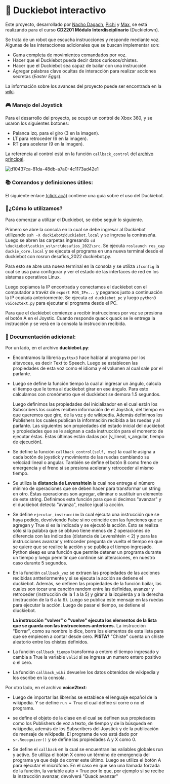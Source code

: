 # 🦆 Duckiebot interactivo
Este proyecto, desarrollado por [Nacho Dagach](https://github.com/ignaciodagachabugattas), [Pichi](https://github.com/pichiuwu) y [Max](https://github.com/maxfloresv), se está realizando para el curso **CD2201 Módulo Interdisciplinario** (Duckietown).

Se trata de un robot que escucha instrucciones y responde mediante voz. Algunas de las interacciones adicionales que se buscan implementar son:

* Gama completa de movimientos comandados por voz.
* Hacer que el Duckiebot pueda decir datos curiosos/chistes.
* Hacer que el Duckiebot sea capaz de bailar con una instrucción.
* Agregar palabras clave ocultas de interacción para realizar acciones secretas (*Easter Eggs*).

La información sobre los avances del proyecto puede ser encontrada en la [wiki](https://github.com/maxfloresv/robot_interactivo/wiki).

### 🎮 Manejo del Joystick
Para el desarrollo del proyecto, se ocupó un control de Xbox 360, y se usaron los siguientes botones:
* Palanca izq. para el giro (3 en la imagen).
* LT para retroceder (6 en la imagen). 
* RT para acelerar (9 en la imagen).

La referencia al control está en la función `callback_control` del [archivo principal](https://github.com/maxfloresv/robot_interactivo/blob/main/duckiebot.py).

![d10437ca-81da-48db-a7a0-4c1173ad42e1](https://user-images.githubusercontent.com/45862114/199054372-978e232f-ea52-479f-8155-ffc665857241.png)

### 📚 Comandos y definiciones útiles:
El siguiente enlace [(click acá)](https://colab.research.google.com/drive/12NgKqmJJR6yABCUIHCZr6NJvG4wegARU) contiene una guía sobre el uso del Duckiebot.

### 👾¿Cómo lo utilizamos?
Para comenzar a utilizar el Duckiebot, se debe seguir lo siguiente. 

Primero se abre la consola en la cual se debe ingresar al Duckiebot utilizando `ssh -X duckiebot@duckiebot.local` y se ingresa la contraseña. Luego se abren las carpetas ingresando `cd \duckiebot\catkin_ws\src\desafios_2022\src`. Se ejecuta `roslaunch ros_cap duckie_core.local` y se ejecuta el programa en una nueva terminal desde el duckiebot con rosrun desafios_2022 duckiebot.py.

Para esto se abre una nueva terminal en la consola y se utiliza `ifconfig` la cual se usa para configurar y ver el estado de las interfaces de red en los sistemas operativos Linux. 

Luego copiamos la IP encontrada y conectamos el duckiebot con el computador a travéz de `export ROS_IP=...` y pegamos justo a continuación la IP copiada anteriormente. 
Se ejecuta `cd duckiebot_pc` y luego `python3 voice2text.py` para ejecutar el programa desde el PC.

Para que el duckiebot comienze a recibir instrucciones por voz se presiona el botón A en el Joystic. Cuando responde quack quack se le entrega la instrucción y se verá en la consola la instrucción recibida.

### 📄 Documentación adicional:
Por un lado, en el archivo **duckiebot.py**:

+ Encontramos la librería `pyttsx3` hace hablar al programa por los altavoces, es decir Text to Speech. Luego se establecen las propiedades de esta voz como el idioma y el volumen al cual sale por el parlante.

+ Luego se define la función tiempo la cual al ingresar un ángulo, calcula el tiempo que le toma al duckiebot girar en ese ángulo. Para esto calculamos con cronómetro que el duckiebot se demora 1.5 segundos.

  Luego definimos las propiedades del inicializador en el cual están los Subscribers los cuales reciben información de el Joystick, del tiempo en que queremos que gire, de la voz y de wikipedia.
Además definimos los Publishers los cuales publican la información recibida a las ruedas y al parlante. Las siguientes son propiedades del estado inicial del duckiebot y propiedades que se le asignan a cada instrucción para el momento de ejecutar éstas.
Éstas últimas están dadas por \[v_lineal, v_angular, tiempo de ejecución].

+ Se define la función `callback_control(self, msg)` la cual le asigna a cada botón de joystick y movimiento de las ruedas cambiando su velociad lineal o angular. También se define el botón B como freno de emergencia y el freno si se presiona acelerar y retroceder al mismo tiempo.

+ Se utiliza la **distancia de Levenshtein** la cual nos entrega el número mínimo de operaciones que se deben hacer para transformar un string en otro. Éstas operaciones son agregar, eliminar o sustituir un elemento de este string. Definimos esta función para que si decimos \"avanzar" y el duckiebot detecta \"avanza", realice igual la acción. 

+ Se define `ejecutar_instrucción` la cual ejecuta una instrucción que se haya pedido, devolviendo False si no coincide con las funciones que se agregan y True si es la indicada y se ejecutó la acción. Ésto se realiza sólo si la palabra que se obtuvo tiene menos de 2 operaciones de diferencia con las indicadas (distancia de Levenshtein < 2) y para las instrucciones avanzar y retroceder pregunta de vuelta el tiempo en que se quiere que se realice la acción y se publica el tiempo ingresado. Python sleep es una función que permite detener un programa durante un tiempo y luego permitir que continúe sin alteraciones, en nuestro caso durante 5 segundos.

+ En la función `callback_voz` se extraen las propiedades de las acciones recibidas antteriormente y si se ejecuta la acción se detiene el duckiebot. Además, se definen las propiedades de la función bailar, las cuales son tocar una canción random entre las definidas, avanzar y retroceder (instrucción de la 1 a la 5) y girar a la izquierda y a la derecha (instrucción de la 6 a la 9). Luego se publica este mensaje en las ruedas para ejecutar la acción. Luego de pasar el tiempo, se detiene el diuckiebot. 

  **La instrucción "volver" o "vuelve" ejecuta los elementos de la lista que se guarda con las instrucciones anteriores.** La instrucción "Borrar", como su nombre lo dice, borra los elementos de esta lista para que se empiecen a contar desde cero. **PISTA?** "Chiste" cuenta un chiste aleatorio entre los chistes definidos. 
  
+ La función `callback_tiempo` transforma a entero el tiempo ingresado y cambia a True la variable `valid` si se ingresa un numero entero positivo o el cero.
+ La función `callback_wiki` devuelve los datos obtenidos de wikipedia y los escribe en la consola.

Por otro lado, en el archivo **voice2text**:
+ Luego de importar las librerías se establece el lenguaje español de la wikipedia. Y se define `run = True` el cual define si corre o no el programa.

+ se define el objeto de la clase en el cual se definen sus propiedades como los Publishers de voz a texto, de tiempo y de la búsqueda en wikipedia, además de los Subscribers del Joystick y de la publicación de mensaje de wikipedia. 
  El programa de vos está dado por `sr.Recognizer()` y se define las propiedades A y X como 0.
  
+ Se define el `callback` en la cual se encuentran las valiables globales run y active. Se utiliza el botón X como un término de emergencia del programa ya que deja de correr este último. Luego se utiliza el botón A para ejecutar el micrófono. En el caso en que sea una llamada forzada de la función, la variable auto = True por lo que, por ejemplo si se recibe la instrucción avanzar, devolverá "Quack avanzar"







